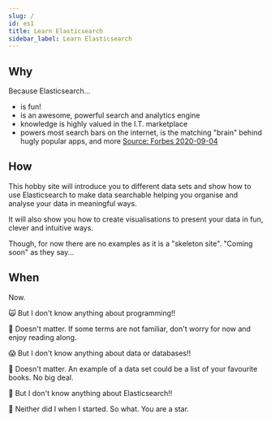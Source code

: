 ```yaml
---
slug: /
id: es1
title: Learn Elasticsearch
sidebar_label: Learn Elasticsearch
---
```


## Why

Because Elasticsearch...

- is fun!
- is an awesome, powerful search and analytics engine
- knowledge is highly valued in the I.T. marketplace
- powers most search bars on the internet, is the matching "brain" behind hugly popular apps, and more [Source: Forbes 2020-09-04](https://www.forbes.com/sites/oliviergarret/2020/09/04/elastic-the-most-important-tech-company-you-havent-heard-of/)

## How

This hobby site will introduce you to different data sets and show how to use Elasticsearch to make data searchable helping you organise and analyse your data in meaningful ways.

It will also show you how to create visualisations to present your data in fun, clever and intuitive ways.

Though, for now there are no examples as it is a "skeleton site". "Coming soon" as they say...

## When

Now.

🙀 But I don't know anything about programming!!

🌟 Doesn't matter. If some terms are not familiar, don't worry for now and enjoy reading along.

😱 But I don't know anything about data or databases!!

🌟 Doesn't matter. An example of a data set could be a list of your favourite books. No big deal.

🤯 But I don't know anything about Elasticsearch!!

🌟 Neither did I when I started. So what. You are a star.
